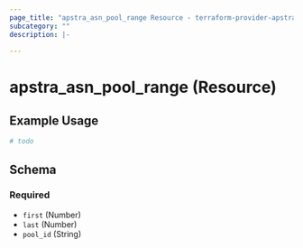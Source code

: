 ```yaml
---
page_title: "apstra_asn_pool_range Resource - terraform-provider-apstra"
subcategory: ""
description: |-
  
---
```


# apstra_asn_pool_range (Resource)



## Example Usage

```terraform
# todo
```

<!-- schema generated by tfplugindocs -->
## Schema

### Required

- `first` (Number)
- `last` (Number)
- `pool_id` (String)
